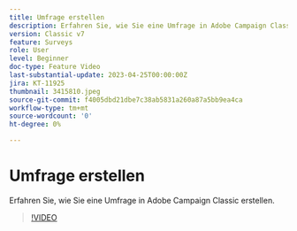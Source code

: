 ```yaml
---
title: Umfrage erstellen
description: Erfahren Sie, wie Sie eine Umfrage in Adobe Campaign Classic erstellen.
version: Classic v7
feature: Surveys
role: User
level: Beginner
doc-type: Feature Video
last-substantial-update: 2023-04-25T00:00:00Z
jira: KT-11925
thumbnail: 3415810.jpeg
source-git-commit: f4005dbd21dbe7c38ab5831a260a87a5bb9ea4ca
workflow-type: tm+mt
source-wordcount: '0'
ht-degree: 0%

---
```



# Umfrage erstellen

Erfahren Sie, wie Sie eine Umfrage in Adobe Campaign Classic erstellen.

>[!VIDEO](https://video.tv.adobe.com/v/3415810/?learn=on)
